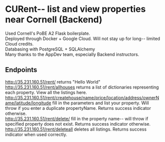 # CURent-- list and view properties near Cornell (Backend)

Used Cornell's PoBE A2 Flask boilerplate.  
Deployed through Docker + Google Cloud. Will not stay up for long-- limited Cloud credits.  
Databasing with PostgreSQL + SQLAlchemy  
Many thanks to the AppDev team, especially Backend instructors.

## Endpoints  
http://35.231.160.51/rent/ returns "Hello World"  
http://35.231.160.51/rent/allhouses returns a list of dictionaries representing each property. View all the listings here.  
http://35.231.160.51/rent/createhouse/name/price/location/address/ownerName/latitude/longitude
  fill in the parameters and list your property. Will throw if you enter a duplicate propertyName. Returns success indicator otherwise.   
http://35.231.160.51/rent/delete/<name> fill in the property name-- will throw if specified property does not exist. Returns success indicator otherwise.  
http://35.231.160.51/rent/deleteall deletes all listings. Returns success indicator when used correctly.
